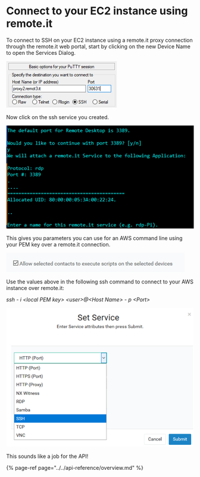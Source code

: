 # Connect to your EC2 instance using remote.it

To connect to SSH on your EC2 instance using a remote.it proxy connection through the remote.it web portal, start by clicking on the new Device Name to open the Services Dialog.

![](../../.gitbook/assets/image%20%2818%29.png)

Now click on the ssh service you created.

![](../../.gitbook/assets/image%20%28275%29.png)

This gives you parameters you can use for an AWS command line using your PEM key over a remote.it connection.

![](../../.gitbook/assets/image%20%28195%29.png)

Use the values above in the following ssh command to connect to your AWS instance over remote.it:

_ssh - i &lt;local PEM key&gt; &lt;user&gt;@&lt;Host Name&gt; - p &lt;Port&gt;_

![](../../.gitbook/assets/image%20%28380%29.png)

This sounds like a job for the API!

{% page-ref page="../../api-reference/overview.md" %}

